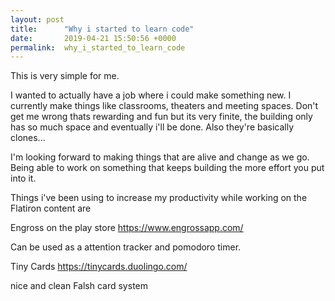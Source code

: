 ```yaml
---
layout: post
title:      "Why i started to learn code"
date:       2019-04-21 15:50:56 +0000
permalink:  why_i_started_to_learn_code
---
```



This is very simple for me.

I wanted to actually have a job where i could make something new. I currently make things like classrooms, theaters and meeting spaces. Don't get me wrong thats rewarding and fun but its very finite, the building only has so much space and eventually i'll be done. Also they're basically clones...

I'm looking forward to making things that are alive and change as we go. Being able to work on something that keeps building the more effort you put into it.

Things i've been using to increase my productivity while working on the Flatiron content are

Engross on the play store
https://www.engrossapp.com/

Can be used as a attention tracker and pomodoro timer.

Tiny Cards
https://tinycards.duolingo.com/

nice and clean Falsh card system
